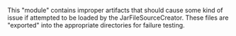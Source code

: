 This "module" contains improper artifacts that should cause some kind of issue if attempted to be loaded by the
JarFileSourceCreator.  These files are "exported" into the appropriate directories for failure testing.